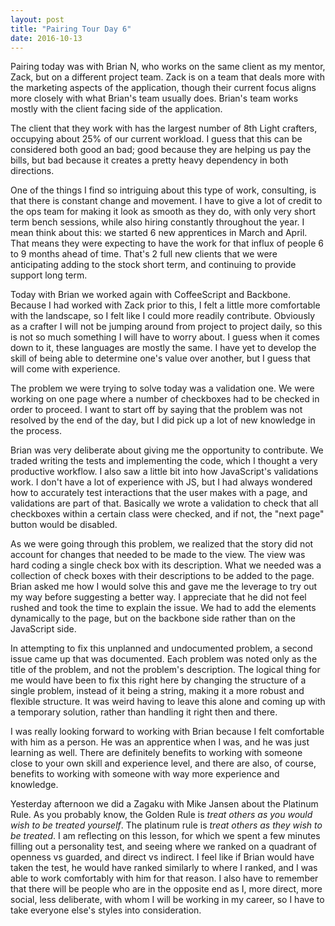 ```yaml
---
layout: post
title: "Pairing Tour Day 6"
date: 2016-10-13
---
```


Pairing today was with Brian N, who works on the same client as my mentor, Zack, but on a different project team. Zack is on a team that deals more with the marketing aspects of the application, though their current focus aligns more closely with what Brian's team usually does. Brian's team works mostly with the client facing side of the application. 

The client that they work with has the largest number of 8th Light crafters, occupying about 25% of our current workload. I guess that this can be considered both good an bad; good because they are helping us pay the bills, but bad because it creates a pretty heavy dependency in both directions. 

One of the things I find so intriguing about this type of work, consulting, is that there is constant change and movement. I have to give a lot of credit to the ops team for making it look as smooth as they do, with only very short term bench sessions, while also hiring constantly throughout the year. I mean think about this: we started 6 new apprentices in March and April. That means they were expecting to have the work for that influx of people 6 to 9 months ahead of time. That's 2 full new clients that we were anticipating adding to the stock short term, and continuing to provide support long term.

Today with Brian we worked again with CoffeeScript and Backbone. Because I had worked with Zack prior to this, I felt a little more comfortable with the landscape, so I felt like I could more readily contribute. Obviously as a crafter I will not be jumping around from project to project daily, so this is not so much something I will have to worry about. I guess when it comes down to it, these languages are mostly the same. I have yet to develop the skill of being able to determine one's value over another, but I guess that will come with experience.

The problem we were trying to solve today was a validation one. We were working on one page where a number of checkboxes had to be checked in order to proceed. I want to start off by saying that the problem was not resolved by the end of the day, but I did pick up a lot of new knowledge in the process. 

Brian was very deliberate about giving me the opportunity to contribute. We traded writing the tests and implementing the code, which I thought a very productive workflow. I also saw a little bit into how JavaScript's validations work. I don't have a lot of experience with JS, but I had always wondered how to accurately test interactions that the user makes with a page, and validations are part of that. Basically we wrote a validation to check that all checkboxes within a certain class were checked, and if not, the "next page" button would be disabled.

As we were going through this problem, we realized that the story did not account for changes that needed to be made to the view. The view was hard coding a single check box with its description. What we needed was a collection of check boxes with their descriptions to be added to the page. Brian asked me how I would solve this and gave me the leverage to try out my way before suggesting a better way. I appreciate that he did not feel rushed and took the time to explain the issue. We had to add the elements dynamically to the page, but on the backbone side rather than on the JavaScript side.

In attempting to fix this unplanned and undocumented problem, a second issue came up that was documented. Each problem was noted only as the title of the problem, and not the problem's description. The logical thing for me would have been to fix this right here by changing the structure of a single problem, instead of it being a string, making it a more robust and flexible structure. It was weird having to leave this alone and coming up with a temporary solution, rather than handling it right then and there. 

I was really looking forward to working with Brian because I felt comfortable with him as a person. He was an apprentice when I was, and he was just learning as well. There are definitely benefits to working with someone close to your own skill and experience level, and there are also, of course, benefits to working with someone with way more experience and knowledge.

Yesterday afternoon we did a Zagaku with Mike Jansen about the Platinum Rule. As you probably know, the Golden Rule is _treat others as you would wish to be treated yourself_. The platinum rule is _treat others as they wish to be treated_. I am reflecting on this lesson, for which we spent a few minutes filling out a personality test, and seeing where we ranked on a quadrant of openness vs guarded, and direct vs indirect. I feel like if Brian would have taken the test, he would have ranked similarly to where I ranked, and I was able to work comfortably with him for that reason. I also have to remember that there will be people who are in the opposite end as I, more direct, more social, less deliberate, with whom I will be working in my career, so I have to take everyone else's styles into consideration.